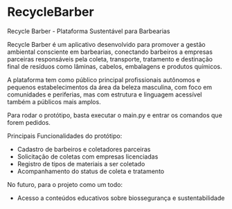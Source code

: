 # RecycleBarber
Recycle Barber - Plataforma Sustentável para Barbearias

Recycle Barber é um aplicativo desenvolvido para promover a gestão ambiental consciente em barbearias,
conectando barbeiros a empresas parceiras responsáveis pela coleta, transporte, tratamento e destinação final
de resíduos como lâminas, cabelos, embalagens e produtos químicos.

A plataforma tem como público principal profissionais autônomos e pequenos estabelecimentos da área da beleza masculina,
com foco em comunidades e periferias, mas com estrutura e linguagem acessível também a públicos mais amplos.

Para rodar o protótipo, basta executar o main.py e entrar os comandos que forem pedidos.

Principais Funcionalidades do protótipo:
- Cadastro de barbeiros e coletadores parceiras
- Solicitação de coletas com empresas licenciadas
- Registro de tipos de materiais a ser coletado
- Acompanhamento do status de coleta e tratamento

No futuro, para o projeto como um todo:
- Acesso a conteúdos educativos sobre biossegurança e sustentabilidade



